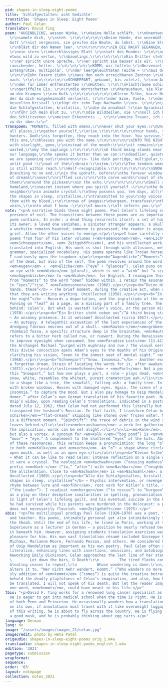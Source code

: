 ```yaml
---
pid: shapes-in-sleep-eight-poems
title: 'Schlafgestalten: acht Gedichte'
transtitle: 'Shapes in Sleep: Eight Poems'
author: Paul Celan
translator: David Ting
poem: "AUGENBLICKE, wessen Winke, \r\nkeine Helle schläft. \r\nUnentworden, allerorten,
  \r\nsammle dich, \r\nsteh. \r\n\r\n\r\n\r\nDeine Hände, die unermüdlichen Jäger.
  Gott \r\nist vergessen, sie greifen die Beute, du lebst. \r\nEine Stunde, diese,
  \r\nbläst dir den Namen leer. \r\n\r\n\r\n\r\nIN DIE NACHT GEGANGEN, helferisch
  \r\nein stern-\r\ndurchlässiges Blatt \r\nstatt des Mundes: \r\n\r\nes bleibt \r\nnoch
  etwas wild zu vertun, \r\nbäumlings.\r\n\r\n\r\n\r\nEin Dritter steht neben uns,
  \r\ner spricht unsre Sprache, \r\ner spricht sie besser als wir, \r\ntödlicher,
  rauschender, heller. \r\n\r\n\r\n\r\nKOMM, wir löffeln \r\nNervenzellen \r\n- die
  Entengrütze, multipolar, \r\nder leergeleuchteten Teiche — \r\naus den \r\nRauten-\r\ngruben.
  \r\n\r\nZehn Fasern ziehn \r\naus den noch erreichbaren Zentren \r\nHalberkennbares
  nach. \r\n\r\n\r\n\r\n\r\nSCHNEEPART, gebäumt, bis zuletzt, \r\nim Aufwind, vor
  \r\nden für immer entfensterten \r\nHütten: \r\n\r\nFlachträume schirken \r\nübers
  \r\ngeriffelte Eis; \r\n\r\ndie Wortschatten \r\nheraushaun, sie klaftern \r\nrings
  um den Krampen \r\nim Kolk.\r\n\r\n\r\n\r\n\r\nKleine Silbe, kurze Heimat, \r\nin
  der du dich eingeheimnißt verlierst, \r\n\r\nder Eine, Viele, \r\nder Nachbar \r\nim
  beseelten Kristall \r\nfügt dir zehn Tage Nachwahn \r\nzu. \r\n\r\n\r\n\r\n\r\nAlle
  die Schlafgestalten, kristallin, \r\ndie du annahmst \r\nim Sprachschatten, \r\n\r\nihnen
  \r\nführ ich mein Blut zu, \r\n\r\ndie Bildzeilen, sie \r\nsoll ich bergen \r\nin
  den Schlitzvenen \r\nmeiner Erkenntnis -, \r\n\r\nmeine Trauer, ich seh’s, \r\nläuft
  zu dir über.\r\n"
transpoem: "MOMENTS, filled with omens,\r\nnever shut your eyes.\r\nUndecaying, from
  all places,\r\ngather yourself,\r\nrise.\r\n\r\n\r\n\r\nYour hands, these inexhaustible
  hunters. God\r\nis forgotten, they reach into the hive. You survive.\r\nAn hour,
  this one,\r\nblesses you with the name.\r\n\r\n\r\n\r\nINTO THE NIGHT, a volunteer\r\nleaf\r\nshivering
  with starlight, gone,\r\ninstead of the mouth:\r\n\r\nit remains\r\nsomething savagely
  wasted,\r\nby the saplings.\r\n\r\n\r\n\r\nA third being stands near us,\r\nhe speaks
  our language,\r\nhe speaks it better than we can:\r\ndeadlier, quieter, brighter.\r\n\r\n\r\n\r\nCOME,
  we are spooning out\r\nneurons\r\n— like duck porridge, multipolar,\r\nfrom the
  unlit pond —\r\nout of the\r\nbrain-\r\nstem.\r\n\r\nTen tendons weed out\r\nwhat
  is still within reach.\r\nHalf-recognizable.\r\n\r\n\r\n\r\n\r\nSNOW. INSOMNIA.
  Branching to no end,\r\nin the updraft, before\r\nthe forever window-gouged\r\nhuts:\r\n\r\nspindrift
  of dreams\r\nover\r\nriffled ice;\r\n\r\nto carve words\r\nout of shadows, tether
  them\r\naround the pickaxe\r\nin the echo.\r\n\r\n\r\n\r\n\r\nSmall syllable, brief
  homeland,\r\nsecret instant where you spirit yourself —\r\n\r\nthe One, the Many,\r\nthe
  neighbor\r\nin animate crystal:\r\nthey possess you, ten days, all\r\nnightmare.\r\n\r\n\r\n\r\n\r\nAll
  the shapes in sleep, crystalline,\r\ntransmitted to you\r\nby voices in the dark,\r\n\r\nI\r\nlure
  them with my blood,\r\n\r\nrows of images\r\nburgeon, transfuse\r\nthrough slit
  veins,\r\ninto what I know —\r\n\r\nI mourn.\r\nIt infects you.\r\n"
note: "<p>A narrative binds these eight poems. Paul Celan’s lifelong subject: the
  presence of evil. The transitions between these poems are as important as what each
  poem contains. In order: a dead thing resurrects itself; a set of hands remembers
  its owner; a loved one vanishes; a sinister stranger appears; a skull is opened;
  a worksite remains haunted; someone is possessed; the reader is acquainted with
  grief. Allow the other voices to emerge.</p>\r\n<p>I have carefully selected these
  poems from four of his later volumes (<em>Fadensonnen</em>, <em>Lichtzwang</em>,
  <em>Schneepart</em>, <em> Zeitgehöft</em>), and his uncollected work, which is rarely
  translated into English. His work is shot through with allusions, metaphors, distorted
  grammar, specialized vocabulary. His poems operate like Trojan horses. In English,
  I cautiously open the trapdoor.</p>\r\n<p><b>“Augenblicke”/“Moments”</b> — Invocation
  of the dead, but also of the self. The poem revolves around the word for “moments”:
  <em>Augen</em> +  <em>Blicke</em> (“eye” + “glances”). Celan puns on the image of
  an eye with <em>Winke</em> (plural), which is not a “wink” but “a sign, a hint.”
  <em>Augenblicke</em> to <em>Winke</em>: for English, I reimagine this as the decay
  from “moments” to the word “omen” hidden within. I retain the assonance of <em>schläft</em>/<em>steh</em>
  in “eyes”/“rise.” <em>Fadensonnen</em> (1968).</p>\r\n<p><b>“Deine Hände, die”/“Your
  hands, these”</b> — The brief moment, during the creative act, when one forgets
  that they are writing anything. Uncollected (1958).</p>\r\n<p><b>“In die Nacht gegangen”/“Into
  the night”</b> — Records a deportation, and the ingratitude of the new generation.
  Punning on “leaf” as a page, as a missing part of a family tree. The mouth left
  behind: Celan’s. But what is wasted? Celan’s voice, or the person missing? <em>Lichtzwang</em>
  (1970).</p>\r\n<p><b>“Ein Dritter steht neben uns”/“A third being stands near us”</b>
  — An uncanny presence. Is it welcome? Uncollected (circa 1957).</p>\r\n<p><b>“Komm”/“Come”</b>
  — An autopsy. A telepathic excavation of the last experiences of the dead. Ten fingers
  dredging fibrous neurons out of a skull. <em>Rauten-</em>/<em>grüben</em> is the
  rhomboid fossa, a specific structure deep in the brainstem. <em>Raute</em> also
  refers to a bitter herb called rue, or ruewort. During the Renaissance it was believed
  to improve eyesight when consumed. See <em>Paradise Lost</em> (11.413–428) where
  the Archangel Michael “purged with euphrasy and rue / The visual nerve” of Adam;
  this divine concoction opens Adam’s eyes to the depths of his Original Sin, thoroughly
  clarifying his vision, “even to the inmost seat of mental sight.” <em>Fadensonnen</em>
  (1968).</p>\r\n<p><b>“Schneepart”/“Snow. Insomnia.”</b> — Another excavation: recapturing
  a forgotten dream. Strain of locating the words for it, after awakening. <em>Schneepart</em>
  (1971).</p>\r\n<ul>\r\n<li><em>Schnee</em> + <em>Part</em>: Not a portion or piece,
  this “Snowpart,” but how one plays a part, a role — plays dead. <em>Schnee</em>,
  snow, white, resembles the whitest, purest crematorium ash.</li>\r\n<li><em>gebäumt</em>:
  in a shape like a tree, the snowfall, falling ash: a family tree. In front of huts
  with broken windows. Houses with damaged eyes. Again, the scene of a deportation.</li>\r\n<li>“Snow.
  Insomnia.” to capture the mood. But I also pay homage to Osip Mandelstam’s “Schlaflosigkeit.
  Homer.” after Celan’s own German translation of his favorite poet. Nadezhda Mandelstam,
  Osip’s widow, upon reading Celan’s translations, indicated in a postcard to Celan
  dated July 12, 1962, that Celan had not performed this literally but had movingly
  transposed her husband’s Russian. In that faith, I transform Celan back into Mandelstam.</li>\r\n<li><em>Flachtraume
  schirken</em>=“flat-dreams” skipping like stones over frozen water. My translation
  is a different moment. “Spindrift”: the trace of debris in the wind such skipping
  leaves behind.</li>\r\n<li><em>heraushauen</em>: a verb for gathering firewood.
  The implication: words can be set alight.</li>\r\n<li><em>Kolk</em>: a bog pond,
  but also a vortex. A synonym for <em>Kolk </em>(“bog pond”) is <em>Moorauge</em>:
  “moor” + “eye.” A complement to the shattered “eyes” of the huts. Abstracting all
  of these resonances, this version keeps a pronunciation: the long “o” sound found
  in both <em>Kolk</em> and <em>echo</em>. An “o”: a shape whose circle suggests an
  open mouth, as well as an open eye.</li></ul>\r\n<p><b>“Kleine Silbe”/“Small syllable”</b>
  — What it can be like to read Celan: intense reflection on a single word, as if
  it were a crystal. The neologism <em>Nachwahn</em> (“ensuing madness”) shares the
  prefix <em>Nach-</em> (“to,” “after”) with <em>Nachbar</em> (“neighbor”). I keep
  the alliteration. Close to <em>Nachwahn</em> is <em>Nachwahl</em>: a postponed election.
  Uncollected (1969).</p>\r\n<p><b>“Alle die Schlafgestalten, kristallin”/“All the
  shapes in sleep, crystalline”</b> — Psychic intervention, or revenge. A translingual
  rhyme between lure and <em>führ</em>, root verb for Hitler’s title, <em>der Führer</em>
  (“the Leader”). I readjust <em>bergen</em> (“to rescue”) to “burgeon” (“to flourish”),
  as a play on their deceptive similarities in spelling, pronunciation, and meaning.
  In light of Celan’s lifelong guilt, and his eventual suicide in the knowledge that
  he had survived while his parents were murdered in the Holocaust: a person rescued
  does not necessarily flourish. <em>Zeitgehöft</em> (1975).</p>"
abio: "<p>The multilingual prodigy Paul Celan (1920–1970) was a poet, translator,
  and teacher. His poems, intimately personal yet also intimidatingly specific,  memorialize
  the Shoah. Until the end of his life, he lived in Paris, working at the École Normale
  Supérieure as a lecturer in German — a position he nearly refused because he felt
  it beneath him. However, assigning students translation exercises was a source of
  pleasure for him. His own vast translation résumé included Giuseppe Ungaretti, Henri
  Michaux, Marianne Moore, Fernando Pessoa, and others. He considered his translations
  of Osip Mandelstam as important as his own poetry. Paul Celan often strayed from
  literalism, enhancing lines with insertions, omissions, and autobiographical touches.
  Reworking Emily Dickinson, Celan approaches the last line of her stanza,</p>\r\n<pre>\r\n
  \        Let down the bars, O Death!\r\n         The tired flocks come in\r\n         Whose
  bleating ceases to repeat,\r\n         Whose wandering is done.\r\n</pre>\r\n<p>and
  alters it to, “Wer nicht mehr wandert, kommt.” (“Who wanders no more, comes.”)</p>\r\n<p>The
  sly addition of <em>kommt</em> (“comes”) is quite the creative betrayal. Here we
  behold the deadly playfulness of Celan’s imagination, and also, how he expects to
  be translated. I will not speak of his death. But let the reader imagine what this
  one word, <em>kommt</em>, could have meant in his life.</p>"
tbio: "<p>David F. Ting works for a renowned lung cancer specialist as a medical scribe.
  He is eager to get into medical school when the time is right. He is a proud alum
  of both Penn and Princeton. He occasionally wonders how a translation can survive
  on its own, if annotations must travel with it like overweight luggage. At the time
  of this writing, he is about to fly across the country. He is flying alone, he has
  a good mask, and he is probably thinking about egg tarts.</p>"
language: German
lang: de
image: "/assets/images/images_21/celan.jpg"
imagecredit: photo by Heta Patel
origaudio: shapes-in-sleep-eight-poems_orig_1.m4a
translaudio: shapes-in-sleep-eight-poems_english_1.m4a
edition: '2021'
pagetype: submission
wrapformat:
sequence:
order: '03'
layout: notepage
collection: notes_2021
---
```

